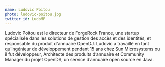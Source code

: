 ```yaml
---
name: Ludovic Poitou
photo: ludovic-poitou.jpg
twitter_id: LudoMP
---
```


Ludovic Poitou est le directeur de ForgeRock France, une startup spécialisée dans les solutions de gestion des accès et des identités, et responsable du produit d'annuaire OpenDJ. Ludovic a travaillé en tant qu’ingénieur de développement pendant 15 ans chez Sun Microsystems ou il fut développeur, Architecte des produits d’annuaire et Community Manager du projet OpenDS, un service d’annuaire open source en Java.